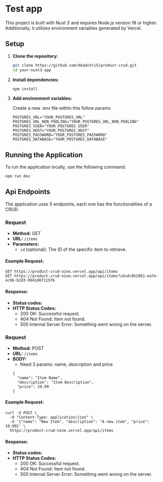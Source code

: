 # Test app

This project is built with Nuxt 3 and requires Node.js version 18 or higher. Additionally, it utilizes environment variables generated by Vercel.

## Setup

1. **Clone the repository:**

    ```bash
    git clone https://github.com/deadchri5/product-crud.git
    cd your-nuxt3-app
    ```

2. **Install dependencies:**

    ```bash
    npm install
    ```

3. **Add environment variables:**

    Create a new .env file within this follow params
    
    ```env
    POSTGRES_URL="YOUR_POSTGRES_URL"
    POSTGRES_URL_NON_POOLING="YOUR_POSTGRES_URL_NON_POOLING"
    POSTGRES_USER="YOUR_POSTGRES_USER"
    POSTGRES_HOST="YOUR_POSTGRES_HOST"
    POSTGRES_PASSWORD="YOUR_POSTGRES_PASSWORD"
    POSTGRES_DATABASE="YOUR_POSTGRES_DATABASE"
    ```

## Running the Application

To run the application locally, use the following command:

```bash
npm run dev
```

## Api Endpoints

The application uses 5 endpoints, each one has the functionalities of a CRUD.

### Request

- **Method:** GET
- **URL:** `/items`
- **Parameters:**
  - `id` (optional): The ID of the specific item to retrieve.

#### Example Request:

```http
GET https://product-crud-nine.vercel.app/api/items
GET https://product-crud-nine.vercel.app/api/items?id=dc052061-ea7e-4c96-b2d3-9941d6f115f6
```

#### Response:
- **Status codes:**
- **HTTP Status Codes:**
  - 200 OK: Successful request.
  - 404 Not Found: Item not found.
  - 500 Internal Server Error: Something went wrong on the server.

### Request

- **Method:** POST
- **URL:** `/items`
- **BODY:**
  - Need 3 params: name, description and price
  ```
  {
    "name": "Item Name",
    "description": "Item Description",
    "price": 29.99
  }
  ```

#### Example Request:

```http
curl -X POST \
  -H "Content-Type: application/json" \
  -d '{"name": "New Item", "description": "A new item", "price": 19.99}' \
  https://product-crud-nine.vercel.app/api/items
```

#### Response:
- **Status codes:**
- **HTTP Status Codes:**
  - 200 OK: Successful request.
  - 404 Not Found: Item not found.
  - 500 Internal Server Error: Something went wrong on the server.